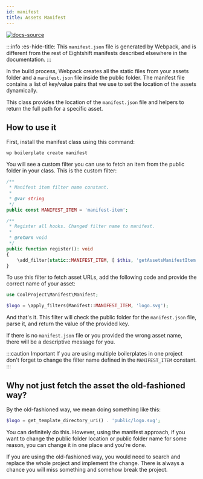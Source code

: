 ```yaml
---
id: manifest
title: Assets Manifest
---
```


[![docs-source](https://img.shields.io/badge/source-eightshift--libs-blue?style=for-the-badge&logo=php&labelColor=2a2a2a)](https://github.com/uandhgroup/eightshift-libs)

:::info :es-hide-title:
This `manifest.json` file is generated by Webpack, and is different from the rest of Eightshift manifests described elsewhere in the documentation.
:::

In the build process, Webpack creates all the static files from your assets folder and a `manifest.json` file inside the public folder. The manifest file contains a list of key/value pairs that we use to set the location of the assets dynamically.

This class provides the location of the `manifest.json` file and helpers to return the full path for a specific asset.

## How to use it

First, install the manifest class using this command:

`wp boilerplate create manifest`

You will see a custom filter you can use to fetch an item from the public folder in your class. This is the custom filter:

```php
/**
 * Manifest item filter name constant.
 *
 * @var string
 */
public const MANIFEST_ITEM = 'manifest-item';

/**
 * Register all hooks. Changed filter name to manifest.
 *
 * @return void
 */
public function register(): void
{
	\add_filter(static::MANIFEST_ITEM, [ $this, 'getAssetsManifestItem' ]);
}
```

To use this filter to fetch asset URLs, add the following code and provide the correct name of your asset:

```php
use CoolProject\Manifest\Manifest;

$logo = \apply_filters(Manifest::MANIFEST_ITEM, 'logo.svg');
```

And that's it. This filter will check the public folder for the `manifest.json` file, parse it, and return the value of the provided key.

If there is no `manifest.json` file or you provided the wrong asset name, there will be a descriptive message for you.

:::caution Important
If you are using multiple boilerplates in one project don't forget to change the filter name defined in the `MANIFEST_ITEM` constant.
:::

## Why not just fetch the asset the old-fashioned way?

By the old-fashioned way, we mean doing something like this:

```php
$logo = get_template_directory_uri() . 'public/logo.svg';
```

You can definitely do this. However, using the manifest approach, if you want to change the public folder location or public folder name for some reason, you can change it in one place and you're done.

If you are using the old-fashioned way, you would need to search and replace the whole project and implement the change. There is always a chance you will miss something and somehow break the project.
